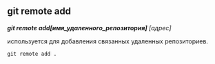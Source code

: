 ## git remote add

***git remote add[имя_удаленного_репозитория]*** *[адрес]* 

используется для добавления связанных удаленных репозиториев.

```bash=
git remote add .
```